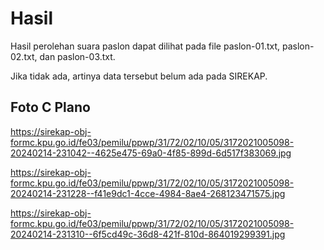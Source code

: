 # Hasil

Hasil perolehan suara paslon dapat dilihat pada file paslon-01.txt, paslon-02.txt, dan paslon-03.txt.

Jika tidak ada, artinya data tersebut belum ada pada SIREKAP.

## Foto C Plano

https://sirekap-obj-formc.kpu.go.id/fe03/pemilu/ppwp/31/72/02/10/05/3172021005098-20240214-231042--4625e475-69a0-4f85-899d-6d517f383069.jpg

https://sirekap-obj-formc.kpu.go.id/fe03/pemilu/ppwp/31/72/02/10/05/3172021005098-20240214-231228--f41e9dc1-4cce-4984-8ae4-268123471575.jpg

https://sirekap-obj-formc.kpu.go.id/fe03/pemilu/ppwp/31/72/02/10/05/3172021005098-20240214-231310--6f5cd49c-36d8-421f-810d-864019299391.jpg
